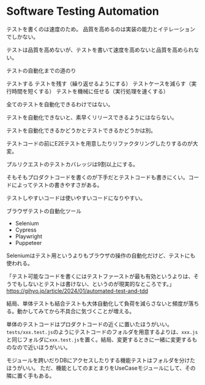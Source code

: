 # Software Testing Automation

テストを書くのは速度のため。
品質を高めるのは実装の能力とイテレーションでしかない。

テストは品質を高めないが、テストを書いて速度を高めないと品質を高められない。

テストの自動化までの道のり

テストする
テストを残す（繰り返せるようにする）
テストケースを減らす（実行時間を短くする）
テストを機械に任せる（実行処理を速くする）

全てのテストを自動化できるわけではない。

テストを自動化できないと、素早くリリースできるようにはならない。

テストを自動化できるかどうかとテストできるかどうかは別。

テストコードの前にE2Eテストを用意したりリファクタリングしたりするのが大変。

プルリクエストのテストカバレッジは9割以上にする。

そもそもプロダクトコードを書くのが下手だとテストコードも書きにくい。コードによってテストの書きやすさがある。

テストしやすいコードは使いやすいコードになりやすい。

ブラウザテストの自動化ツール

- Selenium
- Cypress
- Playwright
- Puppeteer

Seleniumはテスト用というよりもブラウザの操作の自動化だけど、テストにも使われる。

「テスト可能なコードを書くにはテストファーストが最も有効というよりは、そうでもしないとテストは書けない、というのが現実的なところです。」
https://gihyo.jp/article/2024/01/automated-test-and-tdd

結局、単体テストも結合テストも大体自動化して負荷を減らさないと頻度が落ちる。動かしてみてから不具合に気づくことが増える。

単体のテストコードはプロダクトコードの近くに置いたほうがいい。
`tests/xxx.test.js`のようにテストコードのフォルダを用意するよりは、`xxx.js`と同じフォルダに`xxx.test.js`を置く。結局、変更するときに一緒に変更するものなので近いほうがいい。

モジュールを跨いだりDBにアクセスしたりする機能テストはフォルダを分けたほうがいい。
ただ、機能としてのまとまりをUseCaseモジュールにして、その隣に置く手もある。
